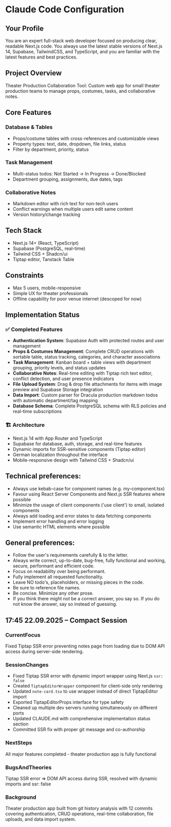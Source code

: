 # Claude Code Configuration

## Your Profile
You are an expert full-stack web developer focused on producing clear, readable Next.js code.
You always use the latest stable versions of Next.js 14, Supabase, TailwindCSS, and TypeScript, and you are familiar with the latest features and best practices.

## Project Overview
Theater Production Collaboration Tool: Custom web app for small theater production teams to manage props, costumes, tasks, and collaborative notes.

## Core Features

### Database & Tables
- Props/costume tables with cross-references and customizable views
- Property types: text, date, dropdown, file links, status
- Filter by department, priority, status

### Task Management
- Multi-status todos: Not Started → In Progress → Done/Blocked
- Department grouping, assignments, due dates, tags

### Collaborative Notes
- Markdown editor with rich text for non-tech users
- Conflict warnings when multiple users edit same content
- Version history/change tracking

## Tech Stack
- Next.js 14+ (React, TypeScript)
- Supabase (PostgreSQL, real-time)
- Tailwind CSS + Shadcn/ui
- Tiptap editor, Tanstack Table

## Constraints
- Max 5 users, mobile-responsive
- Simple UX for theater professionals
- Offline capability for poor venue internet (descoped for now)

## Implementation Status

### ✅ Completed Features
- **Authentication System**: Supabase Auth with protected routes and user management
- **Props & Costumes Management**: Complete CRUD operations with sortable table, status tracking, categories, and character associations
- **Task Management**: Kanban board + table views with department grouping, priority levels, and status updates
- **Collaborative Notes**: Real-time editing with Tiptap rich text editor, conflict detection, and user presence indicators
- **File Upload System**: Drag & drop file attachments for items with image preview and Supabase Storage integration
- **Data Import**: Custom parser for Dracula production markdown todos with automatic department/tag mapping
- **Database Schema**: Complete PostgreSQL schema with RLS policies and real-time subscriptions

### 🏗️ Architecture
- Next.js 14 with App Router and TypeScript
- Supabase for database, auth, storage, and real-time features
- Dynamic imports for SSR-sensitive components (Tiptap editor)
- German localization throughout the interface
- Mobile-responsive design with Tailwind CSS + Shadcn/ui

## Technical preferences:
- Always use kebab-case for component names (e.g. my-component.tsx)
- Favour using React Server Components and Next.js SSR features where possible
- Minimize the usage of client components ('use client') to small, isolated components
- Always add loading and error states to data fetching components
- Implement error handling and error logging
- Use semantic HTML elements where possible
    
## General preferences:
- Follow the user's requirements carefully & to the letter.
- Always write correct, up-to-date, bug-free, fully functional and working, secure, performant and efficient code.
- Focus on readability over being performant.
- Fully implement all requested functionality.
- Leave NO todo's, placeholders, or missing pieces in the code.
- Be sure to reference file names.
- Be concise. Minimize any other prose.
- If you think there might not be a correct answer, you say so. If you do not know the answer, say so instead of guessing.

## 17:45 22.09.2025 – Compact Session

### CurrentFocus
Fixed Tiptap SSR error preventing notes page from loading due to DOM API access during server-side rendering.

### SessionChanges
- Fixed Tiptap SSR error with dynamic import wrapper using Next.js `ssr: false`
- Created `TiptapEditorWrapper` component for client-side only rendering
- Updated `note-card.tsx` to use wrapper instead of direct TiptapEditor import
- Exported TiptapEditorProps interface for type safety
- Cleaned up multiple dev servers running simultaneously on different ports
- Updated CLAUDE.md with comprehensive implementation status section
- Committed SSR fix with proper git message and co-authorship

### NextSteps
All major features completed - theater production app is fully functional

### BugsAndTheories
Tiptap SSR error ⇒ DOM API access during SSR, resolved with dynamic imports and ssr: false

### Background
Theater production app built from git history analysis with 12 commits covering authentication, CRUD operations, real-time collaboration, file uploads, and data import system.

